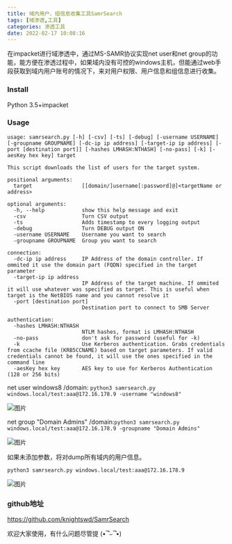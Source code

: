 ```yaml
---
title: 域内用户、组信息收集工具SamrSearch
tags: [域渗透,工具]
categories: 渗透工具
date: 2022-02-17 10:08:16
---
```


 在impacket进行域渗透中，通过MS-SAMR协议实现net user和net group的功能，能方便在渗透过程中，如果域内没有可控的windows主机，但能通过web手段获取到域内用户账号的情况下，来对用户权限、用户信息和组信息进行收集。

### Install

Python 3.5+impacket

### Usage

```
usage: samrsearch.py [-h] [-csv] [-ts] [-debug] [-username USERNAME] [-groupname GROUPNAME] [-dc-ip ip address] [-target-ip ip address] [-port [destination port]] [-hashes LMHASH:NTHASH] [-no-pass] [-k] [-aesKey hex key] target

This script downloads the list of users for the target system.

positional arguments:
  target                [[domain/]username[:password]@]<targetName or address>

optional arguments:
  -h, --help            show this help message and exit
  -csv                  Turn CSV output
  -ts                   Adds timestamp to every logging output
  -debug                Turn DEBUG output ON
  -username USERNAME    Username you want to search
  -groupname GROUPNAME  Group you want to search

connection:
  -dc-ip ip address     IP Address of the domain controller. If ommited it use the domain part (FQDN) specified in the target parameter
  -target-ip ip address
                        IP Address of the target machine. If ommited it will use whatever was specified as target. This is useful when target is the NetBIOS name and you cannot resolve it
  -port [destination port]
                        Destination port to connect to SMB Server

authentication:
  -hashes LMHASH:NTHASH
                        NTLM hashes, format is LMHASH:NTHASH
  -no-pass              don't ask for password (useful for -k)
  -k                    Use Kerberos authentication. Grabs credentials from ccache file (KRB5CCNAME) based on target parameters. If valid credentials cannot be found, it will use the ones specified in the command line
  -aesKey hex key       AES key to use for Kerberos Authentication (128 or 256 bits)
```



net user windows8 /domain: `python3 samrsearch.py windows.local/test:aaa@172.16.178.9 -username "windows8"`

![图片](https://wiki-oss.s3.cn-north-1.jdcloud-oss.com/2022/02/63c70147e793e893e7d7298a0456d3b6.png)



net group "Domain Admins" /domain:`python3 samrsearch.py windows.local/test:aaa@172.16.178.9 -groupname "Domain Admins"`

![图片](https://wiki-oss.s3.cn-north-1.jdcloud-oss.com/2022/02/a956f4fd3d18953dba27b9cb96ad498e.png)



如果未添加参数，将对dump所有域内的用户信息。

```
python3 samrsearch.py windows.local/test:aaa@172.16.178.9
```

![图片](https://wiki-oss.s3.cn-north-1.jdcloud-oss.com/2022/02/3465f2847676e73fa6d5c46e76d02fee.png)

### github地址

https://github.com/knightswd/SamrSearch

欢迎大家使用，有什么问题尽管提 (•‾̑⌣‾̑•)